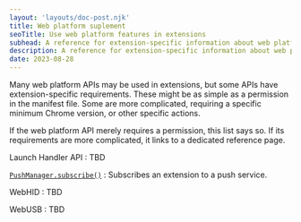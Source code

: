 ```yaml
---
layout: 'layouts/doc-post.njk'
title: Web platform suplement
seoTitle: Use web platform features in extensions
subhead: A reference for extension-specific information about web platform APIs.
description: A reference for extension-specific information about web platform APIs.
date: 2023-08-28
---
```


Many web platform APIs may be used in extensions, but some APIs have extension-specific requirements. These might be as simple as a permission in the manifest file. Some are more complicated, requiring a specific minimum Chrome version, or other specific actions.

If the web platform API merely requires a permission, this list says so. If its requirements are more complicated, it links to a dedicated reference page.

Launch Handler API
: TBD

[`PushManager.subscribe()`](/docs/extensions/reference/web/pushmanager-subscribe)
: Subscribes an extension to a push service.

WebHID
: TBD

WebUSB
: TBD
